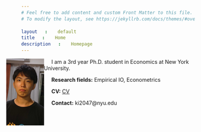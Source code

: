 ```yaml
---
# Feel free to add content and custom Front Matter to this file.
# To modify the layout, see https://jekyllrb.com/docs/themes/#overriding-theme-defaults

layout: default
title: Home
description: Homepage
---
```


<head>
  <style>
    span{
     margin-left: 20px;
    }
  </style>
</head>

<img align="left" src="assets/img/ikegami_image.JPG" width="20%">
<p>
    <span>I am a 3rd year Ph.D. student in Economics at New York University.</span>
</p>
<p>
    <span><strong>Research fields:</strong></span> Empirical IO, Econometrics
</p>
<p>
    <span><strong>CV:</strong> <a href="assets/papers/ikegami_CV.pdf">CV</a></span>
</p>
<p>
    <span><strong>Contact:</strong> ki2047@nyu.edu</span>
</p>